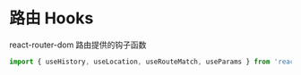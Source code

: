 # 路由 Hooks

react-router-dom 路由提供的钩子函数

```js
import { useHistory, useLocation, useRouteMatch, useParams } from 'react-router-dom'
```